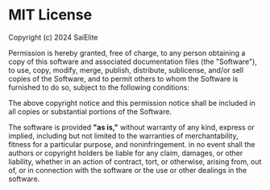# MIT License

Copyright (c) 2024 SaiElite

Permission is hereby granted, free of charge, to any person obtaining a copy
of this software and associated documentation files (the "Software"), to use,
copy, modify, merge, publish, distribute, sublicense, and/or sell copies of
the Software, and to permit others to whom the Software is furnished to do so,
subject to the following conditions:

The above copyright notice and this permission notice shall be included in
all copies or substantial portions of the Software.

The software is provided **"as is,"** without warranty of any kind, express or
implied, including but not limited to the warranties of merchantability,
fitness for a particular purpose, and noninfringement. in no event shall the
authors or copyright holders be liable for any claim, damages, or other
liability, whether in an action of contract, tort, or otherwise, arising
from, out of, or in connection with the software or the use or other
dealings in the software.
